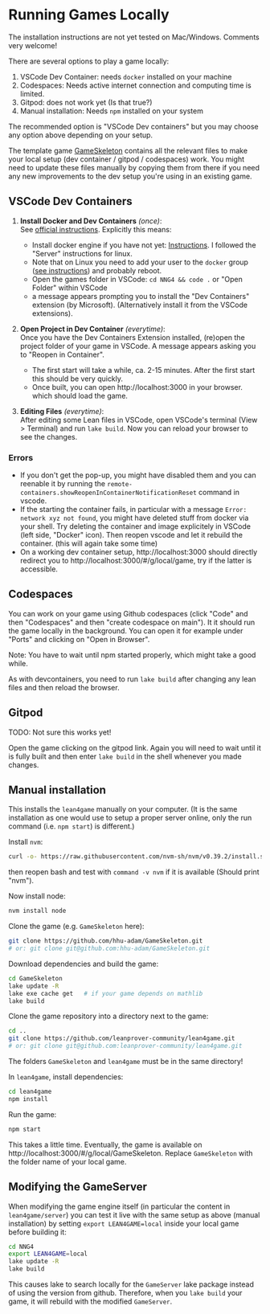 # Running Games Locally

The installation instructions are not yet tested on Mac/Windows. Comments very welcome!

There are several options to play a game locally:

1. VSCode Dev Container: needs `docker` installed on your machine
2. Codespaces: Needs active internet connection and computing time is limited.
3. Gitpod: does not work yet (Is that true?)
4. Manual installation: Needs `npm` installed on your system

The recommended option is "VSCode Dev containers" but you may choose any option above depending on your setup.

The template game [GameSkeleton](https://github.com/hhu-adam/GameSkeleton) contains all the relevant files to make your local setup (dev container / gitpod / codespaces) work. You might need to update these files manually by copying them from there if you need any new improvements to the dev setup you're using in an existing game.

## VSCode Dev Containers

1.  **Install Docker and Dev Containers** *(once)*:<br/>
    See [official instructions](https://code.visualstudio.com/docs/devcontainers/containers#_getting-started).
    Explicitly this means:
    * Install docker engine if you have not yet: [Instructions](https://docs.docker.com/engine/install/).
      I followed the "Server" instructions for linux.
    * Note that on Linux you need to add your user to the `docker` group
      ([see instructions](https://docs.docker.com/engine/install/linux-postinstall/)) and probably reboot.
    * Open the games folder in VSCode: `cd NNG4 && code .` or "Open Folder" within VSCode
    * a message appears prompting you to install the "Dev Containers" extension (by Microsoft). (Alternatively install it from the VSCode extensions).

2.  **Open Project in Dev Container** *(everytime)*:<br/>
    Once you have the Dev Containers Extension installed, (re)open the project folder of your game in VSCode.
    A message appears asking you to "Reopen in Container".

    * The first start will take a while, ca. 2-15 minutes. After the first
      start this should be very quickly.
    * Once built, you can open http://localhost:3000 in your browser. which should load the game.

3.  **Editing Files** *(everytime)*:<br/>
    After editing some Lean files in VSCode, open VSCode's terminal (View > Terminal) and run `lake build`. Now you can reload your browser to see the changes.

### Errors

* If you don't get the pop-up, you might have disabled them and you can reenable it by
  running the `remote-containers.showReopenInContainerNotificationReset` command in vscode.
* If the starting the container fails, in particular with a message `Error: network xyz not found`,
  you might have deleted stuff from docker via your shell. Try deleting the container and image
  explicitely in VSCode (left side, "Docker" icon). Then reopen vscode and let it rebuild the
  container. (this will again take some time)
* On a working dev container setup, http://localhost:3000 should directly redirect you to http://localhost:3000/#/g/local/game, try if the latter is accessible.

## Codespaces

You can work on your game using Github codespaces (click "Code" and then "Codespaces" and then "create codespace on main"). It it should run the game locally in the background. You can open it for example under "Ports" and clicking on "Open in Browser".

Note: You have to wait until npm started properly, which might take a good while.

As with devcontainers, you need to run `lake build` after changing any lean files and then reload the browser.

## Gitpod

TODO: Not sure this works yet!

Open the game clicking on the gitpod link. Again you will need to wait until it is fully built and then enter `lake build` in the shell whenever you made changes.

## Manual installation

This installs the `lean4game` manually on your computer. (It is the same installation as one would
use to setup a proper server online, only the run command (i.e. `npm start`) is different.)

Install `nvm`:
```bash
curl -o- https://raw.githubusercontent.com/nvm-sh/nvm/v0.39.2/install.sh | bash
```
then reopen bash and test with `command -v nvm` if it is available (Should print "nvm").

Now install node:
```bash
nvm install node
```

Clone the game (e.g. `GameSkeleton` here):
```bash
git clone https://github.com/hhu-adam/GameSkeleton.git
# or: git clone git@github.com:hhu-adam/GameSkeleton.git
```

Download dependencies and build the game:
```bash
cd GameSkeleton
lake update -R
lake exe cache get   # if your game depends on mathlib
lake build
```

Clone the game repository into a directory next to the game:
```bash
cd ..
git clone https://github.com/leanprover-community/lean4game.git
# or: git clone git@github.com:leanprover-community/lean4game.git
```
The folders `GameSkeleton` and `lean4game` must be in the same directory!

In `lean4game`, install dependencies:
```bash
cd lean4game
npm install
```

Run the game:
```bash
npm start
```

This takes a little time. Eventually, the game is available on http://localhost:3000/#/g/local/GameSkeleton. Replace `GameSkeleton` with the folder name of your local game.

## Modifying the GameServer

When modifying the game engine itself (in particular the content in `lean4game/server`) you can test it live with the same setup as above (manual installation) by setting `export LEAN4GAME=local` inside your local game before building it:

```bash
cd NNG4
export LEAN4GAME=local
lake update -R
lake build
```
This causes lake to search locally for the `GameServer` lake package instead of using the version from github. Therefore, when you `lake build` your game, it will rebuild with the modified `GameServer`.
